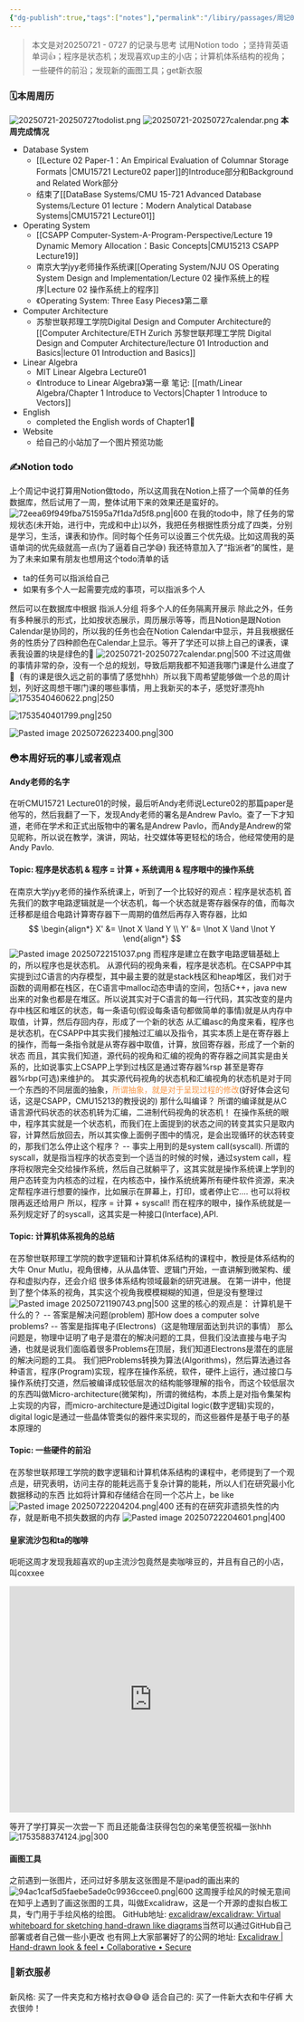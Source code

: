 ```yaml
---
{"dg-publish":true,"tags":["notes"],"permalink":"/libiry/passages/周记03｜2025.07.21 - 07.27 暑假的第四周 Notion计划的一周/","dgPassFrontmatter":true,"noteIcon":"","created":"2025-08-15T09:39:29.785+08:00","updated":"2025-08-16T20:04:02.192+08:00"}
---
```


> 本文是对20250721 - 0727 的记录与思考
试用Notion todo ；坚持背英语单词👍；程序是状态机；发现喜欢up主的小店；计算机体系结构的视角；一些硬件的前沿；发现新的画图工具；get新衣服


### 🗓️本周周历
![20250721-20250727todolist.png](/img/user/accessory/20250721-20250727todolist.png)
![20250721-20250727calendar.png](/img/user/accessory/20250721-20250727calendar.png)
**本周完成情况**
- Database System
	- [[Lecture 02 Paper-1：An Empirical Evaluation of Columnar Storage Formats \|CMU15721 Lecture02 paper]]的Introduce部分和Background and Related Work部分
	- 结束了[[DataBase Systems/CMU 15-721 Advanced Database Systems/Lecture 01 lecture：Modern Analytical Database Systems\|CMU15721 Lecture01]]
- Operating System
	- [[CSAPP Computer-System-A-Program-Perspective/Lecture 19 Dynamic Memory Allocation：Basic Concepts\|CMU15213 CSAPP Lecture19]]
	- 南京大学jyy老师操作系统课[[Operating System/NJU OS Operating System Design and Implementation/Lecture 02 操作系统上的程序\|Lecture 02 操作系统上的程序]]
	- 《Operating System: Three Easy Pieces》第二章
- Computer Architecture
	- 苏黎世联邦理工学院Digital Design and Computer Architecture的[[Computer Architecture/ETH Zurich 苏黎世联邦理工学院 Digital Design and Computer Architecture/lecture 01 Introduction and Basics\|lecture 01 Introduction and Basics]]
- Linear Algebra
	- MIT Linear Algebra Lecture01
	- 《Introduce to Linear Algebra》第一章 笔记: [[math/Linear Algebra/Chapter 1 Introduce to Vectors\|Chapter 1 Introduce to Vectors]]
- English
	- completed the English words of Chapter1👏
- Website
	- 给自己的小站加了一个图片预览功能


### ✍️Notion todo
上个周记中说打算用Notion做todo，所以这周我在Notion上搭了一个简单的任务数据库，然后试用了一周，整体试用下来的效果还是蛮好的。
![72eea69f949fba751595a7f1da7d5f8.png|600](/img/user/accessory/72eea69f949fba751595a7f1da7d5f8.png)
在我的todo中，除了任务的常规状态(未开始，进行中，完成和中止)以外，我把任务根据性质分成了四类，分别是学习，生活，课表和协作。同时每个任务可以设置三个优先级。比如这周我的英语单词的优先级就高一点(为了逼着自己学😅)
我还特意加入了“指派者”的属性，是为了未来如果有朋友也想用这个todo清单的话
- ta的任务可以指派给自己
- 如果有多个人一起需要完成的事项，可以指派多个人

然后可以在数据库中根据 指派人分组 将多个人的任务隔离开展示
除此之外，任务有多种展示的形式，比如按状态展示，周历展示等等，而且Notion是跟Notion Calendar是协同的，所以我的任务也会在Notion Calendar中显示，并且我根据任务的性质分了四种颜色在Calendar上显示。等开了学还可以排上自己的课表，课表我设置的块是绿色的🤣
![20250721-20250727calendar.png|500](/img/user/accessory/20250721-20250727calendar.png)
不过这周做的事情非常的杂，没有一个总的规划，导致后期我都不知道我哪门课是什么进度了🤣（有的课是很久远之前的事情了感觉hhh）所以我下周希望能够做一个总的周计划，列好这周想干哪门课的哪些事情，用上我新买的本子，感觉好漂亮hh
![1753540460622.png|250](/img/user/accessory/1753540460622.png)

![1753540401799.png|250](/img/user/accessory/1753540401799.png)

![Pasted image 20250726223400.png|300](/img/user/accessory/Pasted%20image%2020250726223400.png)



### 😳本周好玩的事儿或者观点
####  Andy老师的名字
在听CMU15721 Lecture01的时候，最后听Andy老师说Lecture02的那篇paper是他写的，然后我翻了一下，发现Andy老师的署名是Andrew Pavlo。查了一下才知道，老师在学术和正式出版物中的署名是Andrew Pavlo，而Andy是Andrew的常见昵称，所以说在教学，演讲，网站，社交媒体等更轻松的场合，他经常使用的是Andy Pavlo.
#### Topic: 程序是状态机 & 程序 = 计算 + 系统调用 & 程序眼中的操作系统
在南京大学jyy老师的操作系统课上，听到了一个比较好的观点：程序是状态机
首先我们的数字电路逻辑就是一个状态机，每一个状态就是寄存器保存的值，而每次迁移都是组合电路计算寄存器下一周期的值然后再存入寄存器，比如
$$
\begin{align*}
X' &= \lnot X \land Y \\
Y' &= \lnot X \land \lnot Y
\end{align*}
$$
![Pasted image 20250722151037.png](/img/user/accessory/Pasted%20image%2020250722151037.png)
而程序是建立在数字电路逻辑基础上的，所以程序也是状态机。
从源代码的视角来看，程序是状态机。在CSAPP中其实提到过C语言的内存模型，其中最主要的就是stack栈区和heap堆区，我们对于函数的调用都在栈区，在C语言中malloc动态申请的空间，包括C++，java new出来的对象也都是在堆区。所以说其实对于C语言的每一行代码，其实改变的是内存中栈区和堆区的状态，每一条语句(假设每条语句都做简单的事情)就是从内存中取值，计算，然后存回内存，形成了一个新的状态
从汇编asc的角度来看，程序也是状态机，在CSAPP中其实我们接触过汇编以及指令，其实本质上是在寄存器上的操作，而每一条指令就是从寄存器中取值，计算，放回寄存器，形成了一个新的状态
而且，其实我们知道，源代码的视角和汇编的视角的寄存器之间其实是由关系的，比如说事实上CSAPP上学到过栈区是通过寄存器%rsp 甚至是寄存器%rbp(可选)来维护的。
其实源代码视角的状态机和汇编视角的状态机是对于同一个东西的不同层面的抽象，<font color="#f79646">所谓抽象，就是对于呈现过程的修改</font>(好好体会这句话，这是CSAPP，CMU15213的教授说的)
那什么叫编译？ 所谓的编译就是从C语言源代码状态的状态机转为汇编，二进制代码视角的状态机！
在操作系统的眼中，程序其实就是一个状态机，而我们在上面提到的状态之间的转变其实只是取内容，计算然后放回去，所以其实像上面例子图中的情况，是会出现循环的状态转变的，那我们怎么停止这个程序？ -- 事实上用到的是system call(syscall).
所谓的syscall，就是指当程序的状态变到一个适当的时候的时候，通过system call，程序将权限完全交给操作系统，然后自己就躺平了，这其实就是操作系统课上学到的用户态转变为内核态的过程，在内核态中，操作系统统筹所有硬件软件资源，来决定帮程序进行想要的操作，比如展示在屏幕上，打印，或者停止它.... 也可以将权限再返还给用户
所以，程序 = 计算 + syscall!
而在程序的眼中，操作系统就是一系列规定好了的syscall，这其实是一种接口(Interface),API.
#### Topic: 计算机体系视角的总结
在苏黎世联邦理工学院的数字逻辑和计算机体系结构的课程中，教授是体系结构的大牛 Onur Mutlu，视角很棒，从从晶体管、逻辑门开始，一直讲解到微架构、缓存和虚拟内存，还会介绍 很多体系结构领域最新的研究进展。
在第一讲中，他提到了整个体系的视角，其实这个视角我模模糊糊的知道，但是没有整理过
![Pasted image 20250721190743.png|500](/img/user/accessory/Pasted%20image%2020250721190743.png)
这里的核心的观点是：
计算机是干什么的？ -- 答案是解决问题(problem)
那How does a computer solve problems? -- 答案是指挥电子(Electrons)（这是物理层面达到共识的事情）
那么问题是，物理中证明了电子是潜在的解决问题的工具，但我们没法直接与电子沟通，也就是说我们面临着很多Problems在顶层，我们知道Electrons是潜在的底层的解决问题的工具。
我们把Problems转换为算法(Algorithms)，然后算法通过各种语言，程序(Program)实现，程序在操作系统，软件，硬件上运行，通过接口与操作系统打交道，然后被编译成较低层次的结构能够理解的指令，而这个较低层次的东西叫做Micro-architecture(微架构)，所谓的微结构，本质上是对指令集架构上实现的内容，而micro-architecture是通过Digital logic(数字逻辑)实现的，digital logic是通过一些晶体管类似的器件来实现的，而这些器件是基于电子的基本原理的
#### Topic: 一些硬件的前沿
在苏黎世联邦理工学院的数字逻辑和计算机体系结构的课程中，老师提到了一个观点是，研究表明，访问主存的能耗远高于复杂计算的能耗，所以人们在研究最小化数据移动的东西
比如将计算和存储结合在同一个芯片上，be like
![Pasted image 20250722204204.png|400](/img/user/accessory/Pasted%20image%2020250722204204.png)
还有的在研究非遗损失性的内存，就是断电不损失数据的内存
![Pasted image 20250722204601.png|400](/img/user/accessory/Pasted%20image%2020250722204601.png)

#### 皇家流沙包和ta的咖啡
呃呃这周才发现我超喜欢的up主流沙包竟然是卖咖啡豆的，并且有自己的小店，叫coxxee
<iframe width ="100%" height = "400" src="https://player.bilibili.com/player.html?isOutside=true&aid=492639568&bvid=BV1mN411W7rt&cid=1311572464&p=1&autoplay=0" scrolling="no" border="0" frameborder="no" framespacing="0" allowfullscreen="false"></iframe>

等开了学打算买一次尝一下 而且还能备注获得包包的亲笔便签祝福一张hhh
![1753588374124.jpg|300](/img/user/accessory/1753588374124.jpg)

#### 画图工具
之前遇到一张图片，还问过好多朋友这张图是不是ipad的画出来的
![94ac1caf5d5faebe5ade0c9936ccee0.png|600](/img/user/accessory/94ac1caf5d5faebe5ade0c9936ccee0.png)
这周搜手绘风的时候无意间在知乎上遇到了画这张图的工具，叫做Excalidraw，这是一个开源的虚拟白板工具，专门用于手绘风格的绘图。
GitHub地址: [excalidraw/excalidraw: Virtual whiteboard for sketching hand-drawn like diagrams](https://github.com/excalidraw/excalidraw)当然可以通过GitHub自己部署或者自己做一些小更改
也有网上大家部署好了的公网的地址: [Excalidraw | Hand-drawn look & feel • Collaborative • Secure](https://excalidraw.com/)
### 👔新衣服✌️
新风格: 买了一件夹克和方格衬衣😅😅😅
适合自己的: 买了一件新大衣和牛仔裤 大衣很帅！
